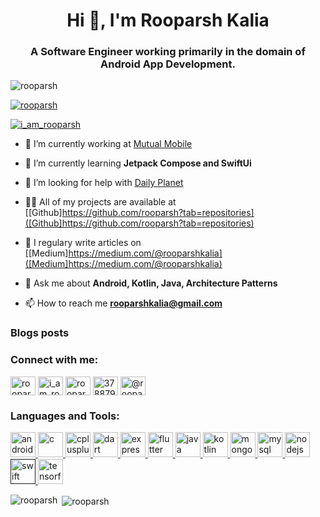 <h1 align="center">Hi 👋, I'm Rooparsh Kalia</h1>
<h3 align="center">A Software Engineer working primarily in the domain of Android App Development.</h3>

<p align="left"> <img src="https://komarev.com/ghpvc/?username=rooparsh&label=Profile%20views&color=0e75b6&style=flat" alt="rooparsh" /> </p>

<p align="left"> <a href="https://github.com/ryo-ma/github-profile-trophy"><img src="https://github-profile-trophy.vercel.app/?username=rooparsh" alt="rooparsh" /></a> </p>

<p align="left"> <a href="https://twitter.com/i_am_rooparsh" target="blank"><img src="https://img.shields.io/twitter/follow/i_am_rooparsh?logo=twitter&style=for-the-badge" alt="i_am_rooparsh" /></a> </p>

- 🔭 I’m currently working at [Mutual Mobile](https://mutualmobile.com/)

- 🌱 I’m currently learning **Jetpack Compose and SwiftUi**

- 🤝 I’m looking for help with [Daily Planet](https://github.com/rooparsh/DailyPlanet)

- 👨‍💻 All of my projects are available at [[Github]https://github.com/rooparsh?tab=repositories]([Github]https://github.com/rooparsh?tab=repositories)

- 📝 I regulary write articles on [[Medium]https://medium.com/@rooparshkalia]([Medium]https://medium.com/@rooparshkalia)

- 💬 Ask me about **Android, Kotlin, Java, Architecture Patterns**

- 📫 How to reach me **rooparshkalia@gmail.com**

### Blogs posts
<!-- BLOG-POST-LIST:START -->
<!-- BLOG-POST-LIST:END -->

<p align="left">
<h3 align="left">Connect with me:</h3>
<a href="https://dev.to/rooparsh" target="blank"><img align="center" src="https://cdn.jsdelivr.net/npm/simple-icons@3.0.1/icons/dev-dot-to.svg" alt="rooparsh" height="30" width="40" /></a>
<a href="https://twitter.com/i_am_rooparsh" target="blank"><img align="center" src="https://cdn.jsdelivr.net/npm/simple-icons@3.0.1/icons/twitter.svg" alt="i_am_rooparsh" height="30" width="40" /></a>
<a href="https://linkedin.com/in/rooparsh" target="blank"><img align="center" src="https://cdn.jsdelivr.net/npm/simple-icons@3.0.1/icons/linkedin.svg" alt="rooparsh" height="30" width="40" /></a>
<a href="https://stackoverflow.com/users/3788792" target="blank"><img align="center" src="https://cdn.jsdelivr.net/npm/simple-icons@3.0.1/icons/stackoverflow.svg" alt="3788792" height="30" width="40" /></a>
<a href="https://medium.com/@rooparshkalia" target="blank"><img align="center" src="https://cdn.jsdelivr.net/npm/simple-icons@3.0.1/icons/medium.svg" alt="@rooparshkalia" height="30" width="40" /></a>
</p>

<h3 align="left">Languages and Tools:</h3>
<p align="left"> <a href="https://developer.android.com" target="_blank"> <img src="https://devicons.github.io/devicon/devicon.git/icons/android/android-original-wordmark.svg" alt="android" width="40" height="40"/> </a> <a href="https://www.cprogramming.com/" target="_blank"> <img src="https://devicons.github.io/devicon/devicon.git/icons/c/c-original.svg" alt="c" width="40" height="40"/> </a> <a href="https://www.w3schools.com/cpp/" target="_blank"> <img src="https://devicons.github.io/devicon/devicon.git/icons/cplusplus/cplusplus-original.svg" alt="cplusplus" width="40" height="40"/> </a> <a href="https://dart.dev" target="_blank"> <img src="https://www.vectorlogo.zone/logos/dartlang/dartlang-icon.svg" alt="dart" width="40" height="40"/> </a> <a href="https://expressjs.com" target="_blank"> <img src="https://devicons.github.io/devicon/devicon.git/icons/express/express-original-wordmark.svg" alt="express" width="40" height="40"/> </a> <a href="https://flutter.dev" target="_blank"> <img src="https://www.vectorlogo.zone/logos/flutterio/flutterio-icon.svg" alt="flutter" width="40" height="40"/> </a> <a href="https://www.java.com" target="_blank"> <img src="https://devicons.github.io/devicon/devicon.git/icons/java/java-original-wordmark.svg" alt="java" width="40" height="40"/> </a> <a href="https://kotlinlang.org" target="_blank"> <img src="https://www.vectorlogo.zone/logos/kotlinlang/kotlinlang-icon.svg" alt="kotlin" width="40" height="40"/> </a> <a href="https://www.mongodb.com/" target="_blank"> <img src="https://devicons.github.io/devicon/devicon.git/icons/mongodb/mongodb-original-wordmark.svg" alt="mongodb" width="40" height="40"/> </a> <a href="https://www.mysql.com/" target="_blank"> <img src="https://devicons.github.io/devicon/devicon.git/icons/mysql/mysql-original-wordmark.svg" alt="mysql" width="40" height="40"/> </a> <a href="https://nodejs.org" target="_blank"> <img src="https://devicons.github.io/devicon/devicon.git/icons/nodejs/nodejs-original-wordmark.svg" alt="nodejs" width="40" height="40"/> </a> <a href="" target="_blank"> <img src="https://devicons.github.io/devicon/devicon.git/icons/swift/swift-original-wordmark.svg" alt="swift" width="40" height="40"/> </a> <a href="https://www.tensorflow.org" target="_blank"> <img src="https://www.vectorlogo.zone/logos/tensorflow/tensorflow-icon.svg" alt="tensorflow" width="40" height="40"/> </a> </p>

<p><img align="left" src="https://github-readme-stats.vercel.app/api/top-langs/?username=rooparsh&layout=compact" alt="rooparsh" /></p>

<p>&nbsp;<img align="center" src="https://github-readme-stats.vercel.app/api?username=rooparsh&show_icons=true" alt="rooparsh" /></p>
